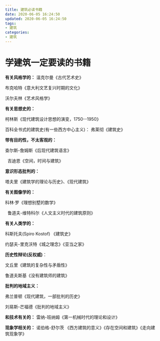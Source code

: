 ```yaml
---
title: 建筑必读书籍
date: 2020-06-05 16:24:50
updated: 2020-06-05 16:24:50
tags:
- 建筑
categories:
- 建筑
---
```


# 学建筑一定要读的书籍

**有关风格学的：** 温克尔曼《古代艺术史》 

布克哈特《意大利文艺复兴时期的文化》 

 沃尔夫林《艺术风格学》

  **有关思想史的：** 

柯林斯《现代建筑设计思想的演变，1750--1950》

  百科全书式的建筑史(有一些西方中心主义)： 弗莱彻《建筑史》

  **带有目的性，不太客观的：**

 查尔斯-詹姆斯《后现代建筑语言》

  吉迪恩《空间，时间与建筑》

  **意识形态批判的：**

 塔夫里《建筑学的理论与历史》、《现代建筑》 

 **有关图像学的：**

 科林·罗《理想别墅的数学》

  鲁道夫-维特科尔《人文主义时代的建筑原则》

  **有关人类学的：**

 科斯托夫(Spiro Kostof) 《建筑史》

 约瑟夫-里克沃特《城之理念》《亚当之家》

  **历史性辩论(反权威)**：

 文丘里《建筑的复杂性与矛盾性》

 鲁道夫斯基《没有建筑师的建筑》 

 **批判的地域主义：**

 弗兰普顿《现代建筑，一部批判的历史》

  刘易斯-芒福德《批判的地域主义》

  **和技术有关的：** 雷纳-班纳姆《第一机械时代的理论和设计》

  **现象学相关的：** 诺伯格-舒尔茨 《西方建筑的意义》《存在空间和建筑》《走向建筑现象学》